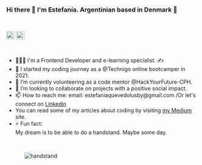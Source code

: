 ### Hi there 👋 I'm Estefanía. Argentinian based in Denmark 🙂
<br>

[<img align="center" alt="esteficodes | LinkedIn" width="22px" src="https://cdn.jsdelivr.net/npm/simple-icons@v3/icons/linkedin.svg" />][linkedin]
[<img align="center" alt="esteficodes | Medium" width="22px" src="https://cdn.jsdelivr.net/npm/simple-icons@v3/icons/medium.svg" />][medium]


<br>
<ul>
<li> 👩🏽‍💻 I'm a Frontend Developer and e-learning specialist. ✍️</li>
<li> 🔭 I started my coding journey as a @Technigo online bootcamper in 2021.</>
<li> 🌱 I’m currently volunteering as a code mentor @HackYourFuture-CPH. </li>
<li> 👯 I’m looking to collaborate on projects with a positive social impact.</li>
<li> 📫 How to reach me: email: estefaniaquevedolusby@gmail.com /Or let's connect on <a href="https://www.linkedin.com/in/estefan%C3%ADa-quevedo-lusby-24bb5a3/">Linkedin</a> </li>
<li> You can read some of my articles about coding by visiting <a href="https://estefaniaquevedolusby.medium.com/">my Medium</a> site.</li>
<li> ⚡ Fun fact: </li>
 My dream is to be able to do a handstand. Maybe some day.
 <ul/>
 <br>

![handstand](https://user-images.githubusercontent.com/70166033/117107667-416dca00-ad82-11eb-85a0-a3cccfc4fbda.gif)


[linkedin]: https://linkedin.com/in/estefanía-quevedo-lusby-24bb5a3/
[medium]: https://estefaniaquevedolusby.medium.com

